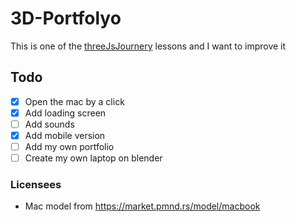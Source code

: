 # 3D-Portfolyo

This is one of the [threeJsJournery](https://threejs-journey.com/) lessons and I want to improve it

## Todo  
- [x] Open the mac by a click  
- [x] Add loading screen
- [ ] Add sounds
- [x] Add mobile version
- [ ] Add my own portfolio 
- [ ] Create my own laptop on blender

### Licensees
- Mac model from https://market.pmnd.rs/model/macbook
